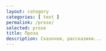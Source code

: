 ```yaml
---
layout: category
categories: [ text ]
permalink: /prose/
selected: prose
title: Проза
description: Сказочки, рассказики...
---
```

